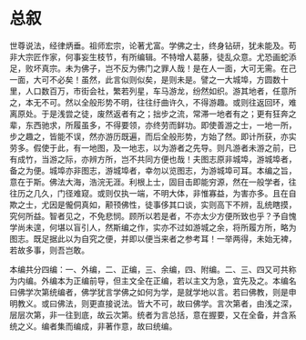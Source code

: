 # 总叙

世尊说法，经律炳垂。祖师宏宗，论著尤富。学佛之士，终身钻研，犹未能及。苟非大宗匠作家，何事妄生枝节，有所编辑。不特增人葛藤，徒乱众意。尤恐画蛇添足，败坏真宗。未为佛子，岂不反为佛门之罪人哉！是在人一面，大可无需。在己一面，大可不必矣！虽然，此言似则似矣，是则未是。譬之一大城埠，方圆数十里，人口数百万，市街会社，繁若列星，车马游龙，纷然如织。游其地者，任意所之，本无不可。然以全般形势不明，往往纡曲许久，不得游趣。或则往返回环，难离原处。于是浅尝之徒，废然返者有之；拙步之流，常滞一地者有之；更有狂奔之辈，东西驰求，所履虽多，不得要领，亦终劳而鲜功。即使善游之士，一地一所，步之趣之，皆能不误，然亦游历既遍，而后全般形势，方始了然。即计所获，亦实劳多。假使于此，有一地图，及一地志，以为游者之先导。则凡游者未游之前，已有成竹，当游之际，亦辨方所，岂不共同方便也哉！夫图志原非城埠，游城埠者，备之为便。城埠亦非图志，游城埠者，幸勿以览图志，为游城埠可耳。本编之旨，意在于斯。佛法大海，浩浣无涯。利根上士，固目击即能穷源，然在一般学者，往往历之几久，门径难窥。或则仅执一端，不明大体，非惟寡益，为害亦多。且在自欺之士，尤因是儱侗真如，颟顸佛性，徒事侈其口谈，实则高下不辨，乱统瞎摸，究何所益。智者见之，不免悲悯。顾所以若是者，不亦太少方便所致也乎？予自愧学尚未遑，何堪以盲引人，然斯编之作，实亦不过如游城之余，将所履方所，略为图志。既足据此以为自究之便，并即以便当来者之参考耳！一举两得，未始无裨，若故多事，则吾岂敢。

本编共分四编：一、外编，二、正编，三、余编，四、附编。二、三、四又可共称为内编。外编本为正编前导，但主文全在正编，若以主文为急，宜先及之。本编名曰佛学次第统编者，佛学犹言学佛之如何为学，是就学地以言。若曰佛教，则是申明教义。或曰佛法，则更直接说法。皆大不可，故曰佛学。言次第者，由浅之深，层层次第，非一往到底，故云次第。统者为言总括，意在握要，又在全备，并含系统之义。编者集而编成，非著作意，故曰统编。